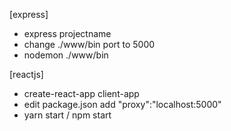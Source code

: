 [express]
- express projectname
- change ./www/bin port to 5000
- nodemon ./www/bin

[reactjs]
- create-react-app client-app
- edit package.json 
  add "proxy":"localhost:5000"
- yarn start / npm start